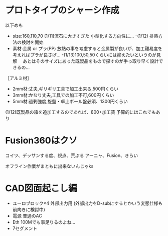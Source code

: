 # プロトタイプのシャーシ作成

以下めも
- size:160,110,70
 (1/11)流石に大きすぎた 小型化する方向性に…
-(1/12) 排熱方法の検討を開始
- 素材:金属 or プラ(PP) 
放熱の事を考慮すると金属製が良いが、加工難易度を考えればプラが良さげ…
-(1/13)100,50,50くらいには抑えたいというのが見解
　あとはそのサイズにあった既製品をもので探すのが手っ取り早く設計できるの...


［アルミ材］
- 2mm材:丈夫,ギリギリ工具で加工出来る,500円くらい
- 3mm材:かなり丈夫,工具での加工不可,600円くらい
- 5mm材:過剰強度,旋盤・卓上ボール盤必須、1300円くらい

(1/12)既製品の箱を追加工するのであれば、800+加工賃
予算的にはこれでもあり


# Fusion360はクソ
コイツ、デッサンする度、視点、荒ぶる
アーニャ、Fusion、きらい

オフライン作業がまともに出来ないんじゃks

# CAD図面起こし編
- ユーロブロック×4
外部出力用
(外部出力をD-subにするとかいう変態仕様も前向きに検討中)
- 電源
普通のAC
- Eth
100Mでも事足りるのよね…
- 7セグメント
